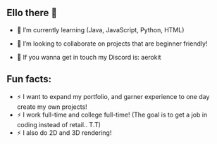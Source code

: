 ## Ello there 👋

- 🌱 I’m currently learning (Java, JavaScript, Python, HTML)
  
- 👯 I’m looking to collaborate on projects that are beginner friendly!

- 💬 If you wanna get in touch my Discord is: aerokit

## Fun facts:
- ⚡ I want to expand my portfolio, and garner experience to one day create my own projects!
- ⚡ I work full-time and college full-time! (The goal is to get a job in coding instead of retail.. T.T)
- ⚡ I also do 2D and 3D rendering!
<!--
**Aero-kit/Aero-kit** is a ✨ _special_ ✨ repository because its `README.md` (this file) appears on your GitHub profile.

Here are some ideas to get you started:

- 🔭 I’m currently working on ...
- 🌱 I’m currently learning ...
- 👯 I’m looking to collaborate on ...
- 🤔 I’m looking for help with ...
- 💬 Ask me about ...
- 📫 How to reach me: ...
- 😄 Pronouns: ...
- ⚡ Fun fact: ...
-->
